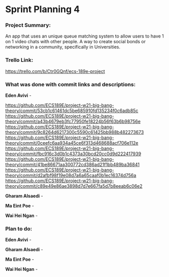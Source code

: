 # Sprint Planning 4

### Project Summary:
An app that uses an unique queue matching system to allow users to have 1 on 1 video chats with other people. A way to create social bonds or networking in a community, specifically in Universities. 

### Trello Link:
https://trello.com/b/Ctr0GQnf/ecs-189e-project

### What was done with commit links and descriptions:

**Eden Avivi** - 

https://github.com/ECS189E/project-w21-big-bang-theory/commit/53cb1c61461dc5be685910fd135234f0c6adb85c
https://github.com/ECS189E/project-w21-big-bang-theory/commit/a43b4679eb3fc77950fe18224b56f63b6b98756e
https://github.com/ECS189E/project-w21-big-bang-theory/commit/9c8264d6217300c5590c61425bb988b482273673
https://github.com/ECS189E/project-w21-big-bang-theory/commit/0ceefc6aa934a45ce6f313d468688acf706e112e
https://github.com/ECS189E/project-w21-big-bang-theory/commit/fbc916c3d0b1c4373a30bcd20cc0d9d222417939
https://github.com/ECS189E/project-w21-big-bang-theory/commit/41be86671aa300772cd386ad21f1bb489ba36841
https://github.com/ECS189E/project-w21-big-bang-theory/commit/d2afbf98f19e08d7a6a65caaf0b1ec16374d756a
https://github.com/ECS189E/project-w21-big-bang-theory/commit/c89e49e86ae3898d7d7e667fa5d7b8eeab6c06e2

**Gharam Alsaedi** - 

**Ma Eint Poe** - 

**Wai Hei Ngan** -

### Plan to do:

**Eden Avivi** - 

**Gharam Alsaedi** - 

**Ma Eint Poe** - 

**Wai Hei Ngan** -
